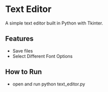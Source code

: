 # Text Editor

A simple text editor built in Python with Tkinter.

## Features
- Save files
- Select Different Font Options

## How to Run
- open and run python text_editor.py
